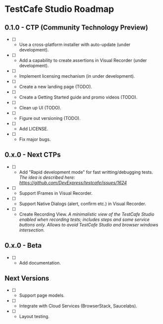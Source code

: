 # TestCafe Studio Roadmap

## 0.1.0 - CTP (Community Technology Preview)

- [ ] - Use a cross-platform installer with auto-update (under development).
- [ ] - Add a capability to create assertions in Visual Recorder (under development).
- [ ] - Implement licensing mechanism (in under development).
- [ ] - Create a new landing page (TODO).
- [ ] - Create a Getting Started guide and promo videos (TODO).
- [ ] - Clean up UI (TODO).
- [ ] - Figure out versioning (TODO).
- [ ] - Add LICENSE.
- [ ] - Fix major bugs.

## 0.x.0 - Next CTPs

- [ ] - Add "Rapid development mode" for fast writting/debugging tests.
  *The idea is described here: https://github.com/DevExpress/testcafe/issues/1624*  
  
- [ ] - Support IFrames in Visual Recorder.

- [ ] - Support Native Dialogs (alert, confirm etc.) in Visual Recorder.

- [ ] - Create Recording View.
  *A minimalistic view of the TestCafe Studio enabled when recording tests; includes steps and some service buttons only. Allows to avoid TestCafe Studio and browser windows intersection.*

## 0.x.0 - Beta

- [ ] - Add documentation.

## Next Versions

- [ ] - Support page models.
- [ ] - Integrate with Cloud Services (BrowserStack, Saucelabs).
- [ ] - Layout testing.
